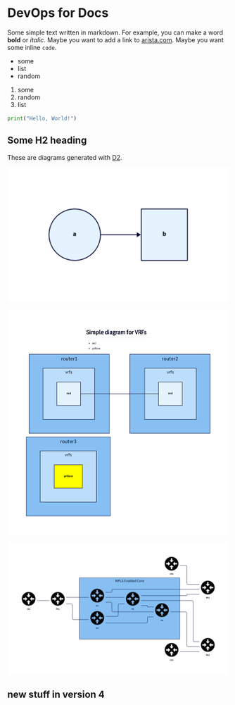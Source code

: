 # DevOps for Docs

Some simple text written in markdown. For example, you can make a word **bold** or *italic*. Maybe you want to add a link to [arista.com](https://www.arista.com/en/). Maybe you want some inline `code`.

- some
- list
- random

1. some
2. random
3. list

```python
print("Hello, World!")
```

## Some H2 heading

These are diagrams generated with [D2](https://d2lang.com/tour/intro/).

![hello](diagrams/hello.png)

![blocks](diagrams/blocks.png)

![mpls](diagrams/mpls.png)

## new stuff in version 4
